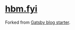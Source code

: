 # [hbm.fyi](https://hbm.fyi/)

Forked from [Gatsby blog starter](https://github.com/gatsbyjs/gatsby-starter-blog).
